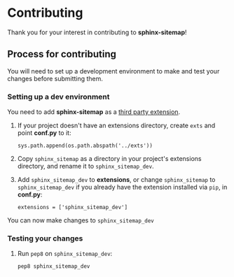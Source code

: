 # Contributing

Thank you for your interest in contributing to **sphinx-sitemap**!

## Process for contributing

You will need to set up a development environment to make and test your changes
before submitting them.

### Setting up a dev environment

You need to add **sphinx-sitemap** as a
[third party extension](http://www.sphinx-doc.org/en/master/ext/thirdparty.html).

1. If your project doesn't have an extensions directory, create `exts` and
   point **conf.py** to it:

   ```sys.path.append(os.path.abspath('../exts'))```

2. Copy `sphinx_sitemap` as a directory in your project's extensions
   directory, and rename it to `sphinx_sitemap_dev`.

3. Add `sphinx_sitemap_dev` to **extensions**, or change `sphinx_sitemap` to
   `sphinx_sitemap_dev` if you already have the extension installed via `pip`,
   in **conf.py**:

   ```extensions = ['sphinx_sitemap_dev']```

You can now make changes to `sphinx_sitemap_dev`

### Testing your changes

1. Run `pep8` on `sphinx_sitemap_dev`:

   ```pep8 sphinx_sitemap_dev```